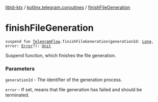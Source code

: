 [libtd-ktx](../index.md) / [kotlinx.telegram.coroutines](index.md) / [finishFileGeneration](./finish-file-generation.md)

# finishFileGeneration

`suspend fun `[`TelegramFlow`](../kotlinx.telegram.core/-telegram-flow/index.md)`.finishFileGeneration(generationId: `[`Long`](https://kotlinlang.org/api/latest/jvm/stdlib/kotlin/-long/index.html)`, error: `[`Error`](https://tdlibx.github.io/td/docs/org/drinkless/td/libcore/telegram/TdApi/Error.html)`?): `[`Unit`](https://kotlinlang.org/api/latest/jvm/stdlib/kotlin/-unit/index.html)

Suspend function, which finishes the file generation.

### Parameters

`generationId` - The identifier of the generation process.

`error` - If set, means that file generation has failed and should be terminated.